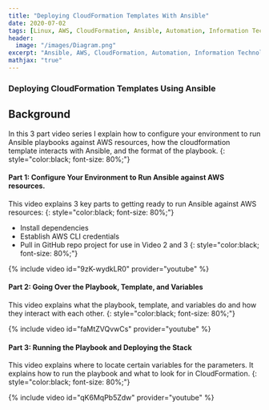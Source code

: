 ```yaml
---
title: "Deploying CloudFormation Templates With Ansible"
date: 2020-07-02
tags: [Linux, AWS, CloudFormation, Ansible, Automation, Information Technology]
header:
  image: "/images/Diagram.png"
excerpt: "Ansible, AWS, CloudFormation, Automation, Information Technology"
mathjax: "true"
---
```


### Deploying CloudFormation Templates Using Ansible

## Background
In this 3 part video series I explain how to configure your environment to run Ansible playbooks against AWS resources, how the cloudformation template interacts with Ansible, and the format of the playbook.
{: style="color:black; font-size: 80%;"}

#### Part 1: Configure Your Environment to Run Ansible against AWS resources. 
This video explains 3 key parts to getting ready to run Ansible against AWS resources:
{: style="color:black; font-size: 80%;"} 

* Install dependencies
* Establish AWS CLI credentials
* Pull in GitHub repo project for use in Video 2 and 3
{: style="color:black; font-size: 80%;"}

{% include video id="9zK-wydkLR0" provider="youtube" %}

#### Part 2: Going Over the Playbook, Template, and Variables
This video explains what the playbook, template, and variables do and how they interact with each other. 
{: style="color:black; font-size: 80%;"}

{% include video id="faMtZVQvwCs" provider="youtube" %}

#### Part 3: Running the Playbook and Deploying the Stack
This video explains where to locate certain variables for the parameters. It explains how to run the playbook and what to look for in CloudFormation. 
{: style="color:black; font-size: 80%;"}

{% include video id="qK6MqPb5Zdw" provider="youtube" %}
